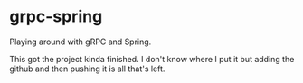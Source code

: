 # grpc-spring
Playing around with gRPC and Spring.

This got the project kinda finished. I don't know where I put it but adding the github and then pushing it is all that's left.
